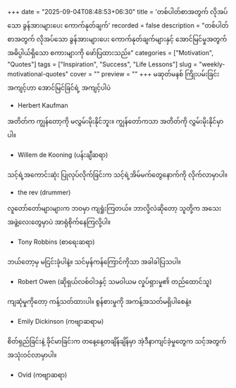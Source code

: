 +++
date = "2025-09-04T08:48:53+06:30"
title = 'တစ်ပါတ်စာအတွက် လိုအပ်သော ခွန်အားများပေး ကောက်နုတ်ချက်'
recorded = false
description = "တစ်ပါတ်စာအတွက် လိုအပ်သော ခွန်အားများပေး ကောက်နုတ်ချက်များနှင့် အောင်မြင်မှုအတွက် အဓိပ္ပါယ်ရှိသော စကားများကို ဖော်ပြထားသည်။"
categories = ["Motivation", "Quotes"]
tags = ["Inspiration", "Success", "Life Lessons"]
slug = "weekly-motivational-quotes"
cover = ""
preview = ""
+++
မဆုတ်မနစ် ကြိုးပမ်းခြင်း အကျင့်ဟာ အောင်မြင်ခြင်ရဲ့ အကျင့်ပါပဲ
- Herbert Kaufman

အတိတ်က ကျွန်တော့ကို မလွှမ်းမိုးနိုင်ဘူး။ ကျွန်တော်ကသာ အတိတ်ကို လွှမ်းမိုးနိုင်မှာပါ။
- Willem de Kooning (ပန်းချီဆရာ)

သင့်ရဲ့အကောင်းဆုံး ပြုလုပ်လိုက်ခြင်းက သင့်ရဲ့အိမ်မက်တွေနောက်ကို လိုက်လာမှာပါ။
- the rev (drummer)

လူတော်တော်များများက ဘဝမှာ ကျရှုံးကြတယ်။ ဘာလို့လဲဆိုတော့ သူတို့က အသေးအဖွဲ့လေးတွေမှာပဲ အာရုံစိုက်နေကြလို့ပါ။
- Tony Robbins (စာရေးဆရာ)

ဘယ်တော့မှ မငြင်းခုံပါနဲ့။ သင်မှန်ကန်ကြောင်ကိုသာ အခါခါပြသပါ။
- Robert Owen (ဆိုရှယ်လစ်ဝါဒနှင့် သမဝါယမ လှုပ်ရှားမှု၏ တည်ထောင်သူ)

ကျဆုံမှုကိုတော့ ကန့်သတ်ထားပါ။ စွန်စားမှုကို အကန့်အသတ်မရှိပါစေနဲ့။
- Emily Dickinson (ကဗျာဆရာမ)

စိတ်ရှည်ခြင်းနဲ့ ခိုင်မာခြင်းက တနေ့နေ့တချိန်ချိန်မှာ အဲ့ဒီနာကျင်ခဲ့မှုတွေက သင့်အတွက် အသုံးဝင်လာမှာပါ။
- Ovid (ကဗျာဆရာ)